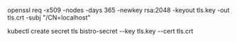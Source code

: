 openssl req -x509 -nodes -days 365 -newkey rsa:2048 -keyout tls.key -out tls.crt -subj "/CN=localhost"

kubectl create secret tls bistro-secret --key tls.key --cert tls.crt
